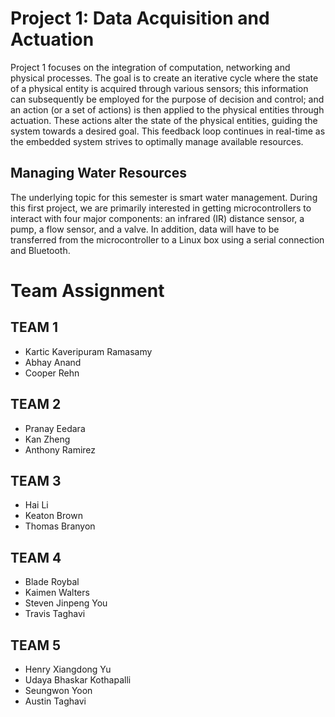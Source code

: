 # Project 1: Data Acquisition and Actuation

Project 1 focuses on the integration of computation, networking and physical processes.
The goal is to create an iterative cycle where the state of a physical entity is acquired through various sensors;
this information can subsequently be employed for the purpose of decision and control;
and an action (or a set of actions) is then applied to the physical entities through actuation.
These actions alter the state of the physical entities, guiding the system towards a desired goal.
This feedback loop continues in real-time as the embedded system strives to optimally manage available resources.


## Managing Water Resources

The underlying topic for this semester is smart water management.
During this first project, we are primarily interested in getting microcontrollers to interact with four major components: an infrared (IR) distance sensor, a pump, a flow sensor, and a valve.
In addition, data will have to be transferred from the microcontroller to a Linux box using a serial connection and Bluetooth.

# Team Assignment

## TEAM 1

* Kartic Kaveripuram Ramasamy
* Abhay Anand
* Cooper Rehn

## TEAM 2

* Pranay Eedara
* Kan Zheng
* Anthony Ramirez

## TEAM 3

* Hai Li
* Keaton Brown
* Thomas Branyon

## TEAM 4

* Blade Roybal
* Kaimen Walters
* Steven Jinpeng You
* Travis Taghavi

## TEAM 5

* Henry Xiangdong Yu
* Udaya Bhaskar Kothapalli
* Seungwon Yoon
* Austin Taghavi
